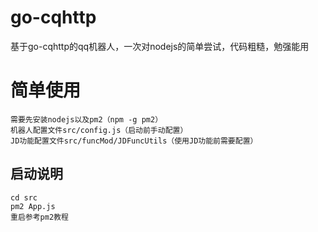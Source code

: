 # go-cqhttp
基于go-cqhttp的qq机器人，一次对nodejs的简单尝试，代码粗糙，勉强能用
# 简单使用
    需要先安装nodejs以及pm2（npm -g pm2）
    机器人配置文件src/config.js（启动前手动配置）
    JD功能配置文件src/funcMod/JDFuncUtils（使用JD功能前需要配置）
## 启动说明
    cd src
    pm2 App.js
    重启参考pm2教程

